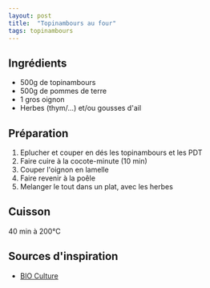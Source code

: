 ```yaml
---
layout: post
title:  "Topinambours au four"
tags: topinambours
---
```


## Ingrédients

* 500g de topinambours
* 500g de pommes de terre
* 1 gros oignon
* Herbes (thym/...) et/ou gousses d'ail

## Préparation

1. Eplucher et couper en dés les topinambours et les PDT
1. Faire cuire à la cocote-minute (10 min)
1. Couper l'oignon en lamelle
1. Faire revenir à la poêle
1. Melanger le tout dans un plat, avec les herbes

## Cuisson

40 min à 200°C

## Sources d'inspiration

* [BIO Culture](https://biocultureetvous.org/2017/12/05/topinambours-rotis-au-four/)
